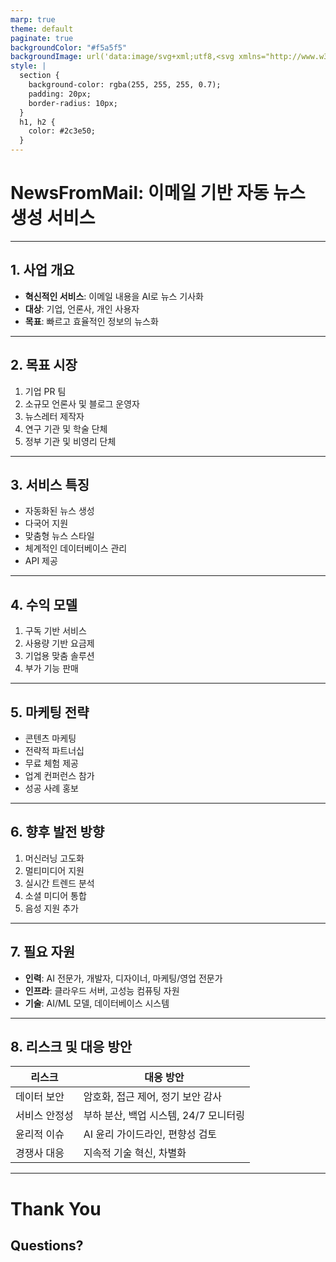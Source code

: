 ```yaml
---
marp: true
theme: default
paginate: true
backgroundColor: "#f5a5f5"
backgroundImage: url('data:image/svg+xml;utf8,<svg xmlns="http://www.w3.org/2000/svg" width="100" height="100" viewBox="0 0 100 100"><rect fill="%23ffffff" width="100" height="100"/><path d="M0 0L100 100ZM100 0L0 100Z" stroke-width="0.5" stroke="%23e0e0e0"/></svg>')
style: |
  section {
    background-color: rgba(255, 255, 255, 0.7);
    padding: 20px;
    border-radius: 10px;
  }
  h1, h2 {
    color: #2c3e50;
  }
---
```


# NewsFromMail: 이메일 기반 자동 뉴스 생성 서비스

---

## 1. 사업 개요

- **혁신적인 서비스**: 이메일 내용을 AI로 뉴스 기사화
- **대상**: 기업, 언론사, 개인 사용자
- **목표**: 빠르고 효율적인 정보의 뉴스화

---

## 2. 목표 시장

1. 기업 PR 팀
2. 소규모 언론사 및 블로그 운영자
3. 뉴스레터 제작자
4. 연구 기관 및 학술 단체
5. 정부 기관 및 비영리 단체

---

## 3. 서비스 특징

- 자동화된 뉴스 생성
- 다국어 지원
- 맞춤형 뉴스 스타일
- 체계적인 데이터베이스 관리
- API 제공

---

## 4. 수익 모델

1. 구독 기반 서비스
2. 사용량 기반 요금제
3. 기업용 맞춤 솔루션
4. 부가 기능 판매

---

## 5. 마케팅 전략

- 콘텐츠 마케팅
- 전략적 파트너십
- 무료 체험 제공
- 업계 컨퍼런스 참가
- 성공 사례 홍보

---

## 6. 향후 발전 방향

1. 머신러닝 고도화
2. 멀티미디어 지원
3. 실시간 트렌드 분석
4. 소셜 미디어 통합
5. 음성 지원 추가

---

## 7. 필요 자원

- **인력**: AI 전문가, 개발자, 디자이너, 마케팅/영업 전문가
- **인프라**: 클라우드 서버, 고성능 컴퓨팅 자원
- **기술**: AI/ML 모델, 데이터베이스 시스템

---

## 8. 리스크 및 대응 방안

| 리스크 | 대응 방안 |
|--------|-----------|
| 데이터 보안 | 암호화, 접근 제어, 정기 보안 감사 |
| 서비스 안정성 | 부하 분산, 백업 시스템, 24/7 모니터링 |
| 윤리적 이슈 | AI 윤리 가이드라인, 편향성 검토 |
| 경쟁사 대응 | 지속적 기술 혁신, 차별화 |

---

# Thank You
## Questions?